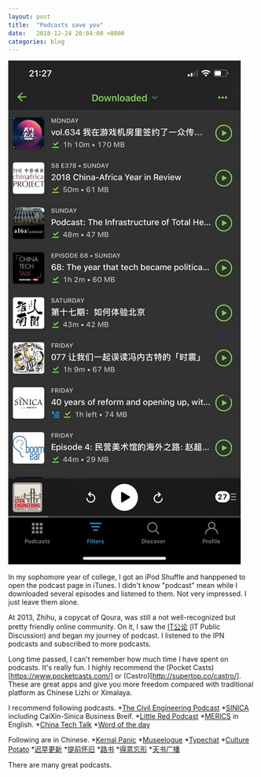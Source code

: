 ```yaml
---
layout: post
title:  "Podcasts save you"
date:   2018-12-24 20:04:00 +0800
categories: blog
---
```

![My pocket casts screenshot](/assets/pocketcasts.jpg)


In my sophomore year of college, I got an iPod Shuffle and hanppened to open the podcast page in iTunes. I didn't know "podcast" mean while I downloaded several episodes and listened to them. Not very impressed. I just leave them alone.

At 2013, Zhihu, a copycat of Qoura, was still a  not well-recognized but pretty friendly online community. On it, I saw the [IT公论](https://itgonglun.com/) (IT Public Discussion) and began my journey of podcast. I listened to the IPN podcasts and subscribed to more podcasts.

Long time passed, I can't remember how much time I have spent on podcasts. It's really fun. I highly recommend the (Pocket Casts)[https://www.pocketcasts.com/] or (Castro)[http://supertop.co/castro/]. These are great apps and give you more freedom compared with traditional platform as Chinese Lizhi or Ximalaya.

I recommend following podcasts. 
  *[The Civil Engineering Podcast](https://engineeringmanagementinstitute.org/cep-podcast/)
  *[SINICA](https://supchina.com/series/sinica/) including CaiXin-Sinica Business Breif.
  *[Little Red Podcast](https://soundcloud.com/user-340830825)
  *[MERICS](https://www.merics.org/) in English.
  *[China Tech Talk](https://chinatechtalk.libsyn.com/)
  *[Word of the day](https://player.fm/series/1319408)

  Following are in Chinese.
  *[Kernal Panic](https://kernelpanic.fm/)
  *[Museelogue](https://bowuzhi.fm/)
  *[Typechat](https://thetype.com/typechat/)
  *[Culture Potato](http://www.culturepotato.com)
  *[迟早更新](http://www.weareones.com/podcast)
  *[提前怀旧](https://pretro.xyz/)
  *[路书](http://lushu88.com)
  *[得意忘形](https://www.lizhi.fm/user/2579240391643675180)
  *[天书广播](http://tianshuguangbo.com/blog/)

There are many great podcasts.